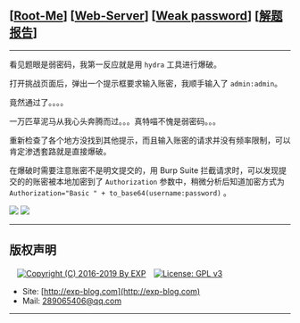 ## [[Root-Me](https://www.root-me.org/)] [[Web-Server](https://www.root-me.org/en/Challenges/Web-Server/)] [[Weak password](https://www.root-me.org/en/Challenges/Web-Server/Weak-password)] [[解题报告](http://exp-blog.com/2019/01/13/pid-2953/)]

------

看见题眼是弱密码，我第一反应就是用 `hydra` 工具进行爆破。

打开挑战页面后，弹出一个提示框要求输入账密，我顺手输入了 `admin:admin`。

竟然通过了。。。。

一万匹草泥马从我心头奔腾而过。。。真特喵不愧是弱密码。。。

重新检查了各个地方没找到其他提示，而且输入账密的请求并没有频率限制，可以肯定渗透套路就是直接爆破。

在爆破时需要注意账密不是明文提交的，用 Burp Suite 拦截请求时，可以发现提交的的账密被本地加密到了 `Authorization` 参数中，稍微分析后知道加密方式为 `Authorization="Basic " + to_base64(username:password)` 。

![](http://exp-blog.com/wp-content/uploads/2018/12/7f8d359ce5b5071eed4af1da35a801e8.png)
![](http://exp-blog.com/wp-content/uploads/2018/12/6626a67c622ea01ed7809f6fc1b114ed.png)

------

## 版权声明

　[![Copyright (C) 2016-2019 By EXP](https://img.shields.io/badge/Copyright%20(C)-2016~2019%20By%20EXP-blue.svg)](http://exp-blog.com)　[![License: GPL v3](https://img.shields.io/badge/License-GPL%20v3-blue.svg)](https://www.gnu.org/licenses/gpl-3.0)
  

- Site: [http://exp-blog.com](http://exp-blog.com) 
- Mail: <a href="mailto:289065406@qq.com?subject=[EXP's Github]%20Your%20Question%20（请写下您的疑问）&amp;body=What%20can%20I%20help%20you?%20（需要我提供什么帮助吗？）">289065406@qq.com</a>


------
